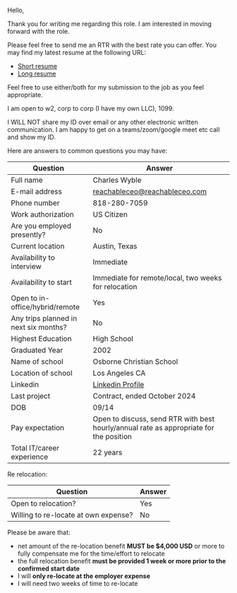 Hello,

Thank you for writing me regarding this role. I am interested in moving forward with the role.

Please feel free to send me an RTR with the best rate you can offer. You may find my latest resume at the following URL:

- [Short resume](https://resume.reachableceo.com/non-cv/CharlesNWybleShortResume.pdf)
- [Long resume](https://resume.reachableceo.com/cv/CharlesNWybleCV.pdf)

Feel free to use either/both for my submission to the job as you feel appropriate.

I am open to w2, corp to corp (I have my own LLC), 1099.

I WILL NOT share my ID over email or any other electronic written communication. I am happy to get on a teams/zoom/google meet etc call and show my ID.

Here are answers to common questions you may have:

| Question                              | Answer                                                                                 |
|---------------------------------------|----------------------------------------------------------------------------------------|
| Full name                             | Charles Wyble                                                                          |
| E-mail address                        | reachableceo@reachableceo.com                                                          |
| Phone number                          | 818-280-7059                                                                           |
| Work authorization                    | US Citizen                                                                             |
| Are you employed presently?           | No                                                                                     |
| Current location                      | Austin, Texas                                                                          |
| Availability to interview             | Immediate                                                                              |
| Availability to start                 | Immediate for remote/local, two weeks for relocation                                   |
| Open to in-office/hybrid/remote       | Yes                                                                                    |
| Any trips planned in next six months? | No                                                                                     |
| Highest Education                     | High School                                                                            |
| Graduated Year                        | 2002                                                                                   |
| Name of school                        | Osborne Christian School                                                               |
| Location of school                    | Los Angeles CA                                                                         |
| Linkedin                              | [Linkedin Profile](https://www.linkedin.com/in/charles-wyble-412007337/)               |
| Last project                          | Contract, ended October 2024                                                           |
| DOB                                   | 09/14                                                                                  |
| Pay expectation                       | Open to discuss, send RTR with best hourly/annual rate as appropriate for the position |
| Total IT/career experience            | 22 years                                                                               |

Re relocation:

| Question                             | Answer |
|--------------------------------------|--------|
| Open to relocation?                  | Yes    |
| Willing to re-locate at own expense? | No     |

Please be aware that:

- net amount of the re-location benefit **MUST be $4,000 USD** or more to fully compensate me for the time/effort to relocate
- the full relocation benefit **must be provided 1 week or more prior to the confirmed start date**
- I will **only re-locate at the employer expense**
- I will need two weeks of time to re-locate